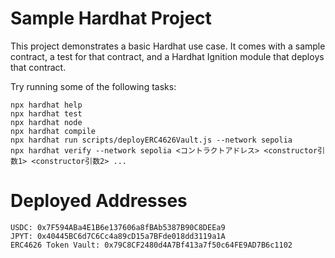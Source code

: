 # Sample Hardhat Project

This project demonstrates a basic Hardhat use case. It comes with a sample contract, a test for that contract, and a Hardhat Ignition module that deploys that contract.

Try running some of the following tasks:

```shell
npx hardhat help
npx hardhat test
npx hardhat node
npx hardhat compile
npx hardhat run scripts/deployERC4626Vault.js --network sepolia
npx hardhat verify --network sepolia <コントラクトアドレス> <constructor引数1> <constructor引数2> ...
```

# Deployed Addresses
```
USDC: 0x7F594ABa4E1B6e137606a8fBAb5387B90C8DEEa9
JPYT: 0x40445BC6d7C6Cc4a89cD15a7BFde018dd3119a1A
ERC4626 Token Vault: 0x79C8CF2480d4A7Bf413a7f50c64FE9AD7B6c1102
```